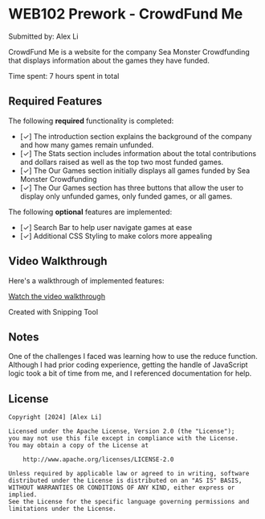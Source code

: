# WEB102 Prework - CrowdFund Me

Submitted by: Alex Li

CrowdFund Me is a website for the company Sea Monster Crowdfunding that displays information about the games they have funded.

Time spent: 7 hours spent in total

## Required Features

The following **required** functionality is completed:

* [✓] The introduction section explains the background of the company and how many games remain unfunded.
* [✓] The Stats section includes information about the total contributions and dollars raised as well as the top two most funded games.
* [✓] The Our Games section initially displays all games funded by Sea Monster Crowdfunding
* [✓] The Our Games section has three buttons that allow the user to display only unfunded games, only funded games, or all games.

The following **optional** features are implemented:

* [✓] Search Bar to help user navigate games at ease
* [✓] Additional CSS Styling to make colors more appealing

## Video Walkthrough

Here's a walkthrough of implemented features:

[Watch the video walkthrough](https://i.imgur.com/7O3DHdw.mp4)

Created with Snipping Tool

## Notes

One of the challenges I faced was learning how to use the reduce function. Although I had prior coding experience, getting the handle of JavaScript logic took a bit of time from me, and I referenced documentation for help.

## License

    Copyright [2024] [Alex Li]

    Licensed under the Apache License, Version 2.0 (the "License");
    you may not use this file except in compliance with the License.
    You may obtain a copy of the License at

        http://www.apache.org/licenses/LICENSE-2.0

    Unless required by applicable law or agreed to in writing, software
    distributed under the License is distributed on an "AS IS" BASIS,
    WITHOUT WARRANTIES OR CONDITIONS OF ANY KIND, either express or implied.
    See the License for the specific language governing permissions and
    limitations under the License.
